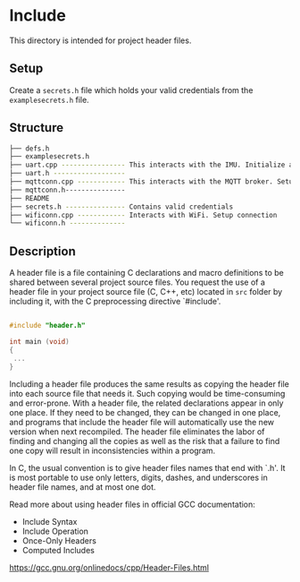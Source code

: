 # Include

This directory is intended for project header files.

## Setup

Create a `secrets.h` file which holds your valid credentials from the `examplesecrets.h` file.

## Structure

```bash
├── defs.h
├── examplesecrets.h
├── uart.cpp ---------------- This interacts with the IMU. Initialize and read data from IMU
├── uart.h ------------------
├── mqttconn.cpp ------------ This interacts with the MQTT broker. Setup connection and publish messages to a topic
├── mqttconn.h---------------
├── README
├── secrets.h --------------- Contains valid credentials
├── wificonn.cpp ------------ Interacts with WiFi. Setup connection
└── wificonn.h --------------
```

## Description

A header file is a file containing C declarations and macro definitions
to be shared between several project source files. You request the use of a
header file in your project source file (C, C++, etc) located in `src` folder
by including it, with the C preprocessing directive `#include'.

```src/main.c

#include "header.h"

int main (void)
{
 ...
}
```

Including a header file produces the same results as copying the header file
into each source file that needs it. Such copying would be time-consuming
and error-prone. With a header file, the related declarations appear
in only one place. If they need to be changed, they can be changed in one
place, and programs that include the header file will automatically use the
new version when next recompiled. The header file eliminates the labor of
finding and changing all the copies as well as the risk that a failure to
find one copy will result in inconsistencies within a program.

In C, the usual convention is to give header files names that end with `.h'.
It is most portable to use only letters, digits, dashes, and underscores in
header file names, and at most one dot.

Read more about using header files in official GCC documentation:

- Include Syntax
- Include Operation
- Once-Only Headers
- Computed Includes

https://gcc.gnu.org/onlinedocs/cpp/Header-Files.html

